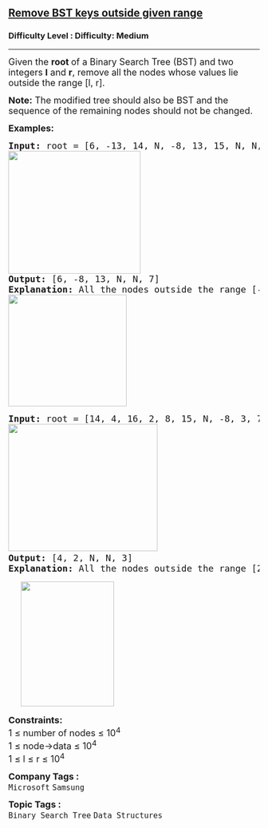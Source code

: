 <h2><a href="https://www.geeksforgeeks.org/problems/remove-bst-keys-outside-given-range/1?_gl=1*wngo49*_up*MQ..*_gs*MQ..&gclid=EAIaIQobChMI3Pr-taejjgMVKF0PAh2ogQAHEAAYASAAEgJbLPD_BwE">Remove BST keys outside given range</a></h2><h3>Difficulty Level : Difficulty: Medium</h3><hr><div class="problems_problem_content__Xm_eO"><p><span style="font-size: 18px;">Given the <strong>root </strong>of a Binary Search Tree (BST) and two integers <strong>l</strong> and <strong>r</strong>, remove all the nodes whose values lie outside the range [l, r].</span></p>
<p><span style="font-size: 18px;"><strong>Note:</strong> The modified tree should also be BST and the sequence of the remaining nodes should not be changed.</span></p>
<p><strong><span style="font-size: 18px;">Examples:</span></strong></p>
<pre><strong><span style="font-size: 18px;">Input: </span></strong><span style="font-size: 18px;">root = [6, -13, 14, N, -8, 13, 15, N, N, 7], </span><span style="font-size: 18px;">l = -10, r = 13</span>
<span style="font-size: 18px;"><img src="https://media.geeksforgeeks.org/img-practice/prod/addEditProblem/913250/Web/Other/blobid0_1760417976.jpg" width="265" height="246"></span>
<strong><span style="font-size: 18px;">Output: </span></strong><span style="font-size: 18px;">[6, -8, 13, N, N, 7]</span><br><strong><span style="font-size: 18px;">Explanation: </span></strong><span style="font-size: 18px;">All the nodes outside the range [-10, 13] are removed and the modified tree is a valid BST.</span>
<span style="font-size: 18px;"><img src="https://media.geeksforgeeks.org/img-practice/prod/addEditProblem/913250/Web/Other/blobid1_1760417983.jpg" width="237" height="224"></span>
</pre>
<pre><strong><span style="font-size: 18px;">Input: </span></strong><span style="font-size: 18px;">root = [14, 4, 16, 2, 8, 15, N, -8, 3, 7, 10], </span><span style="font-size: 18px;">l = 2, r = 6</span><span style="font-size: 18px;"><br></span><img src="https://media.geeksforgeeks.org/img-practice/prod/addEditProblem/913250/Web/Other/blobid2_1760444733.jpg" width="299" height="255"> <br><strong><span style="font-size: 18px;">Output: </span></strong><span style="font-size: 18px;">[4, 2, N, N, 3]</span>
<strong><span style="font-size: 18px;">Explanation: </span></strong><span style="font-size: 18px;">All the nodes outside the range [2, 6] are removed and the modified tree is a valid BST.</span><br><br>&nbsp; &nbsp;<img src="https://media.geeksforgeeks.org/img-practice/prod/addEditProblem/913250/Web/Other/blobid1_1760444076.jpg" width="187" height="250"></pre>
<div><strong><span style="font-size: 18px;">Constraints:</span></strong></div>
<div><span style="font-size: 18px;">1 ≤ number of nodes ≤ 10<sup>4</sup><br>1 ≤ node-&gt;data ≤ 10<sup>4</sup></span></div>
<div><span style="font-size: 18px;"><span style="font-size: 18px;">1 ≤ l&nbsp;</span></span><span style="font-size: 18px;">≤ r ≤ 10<sup>4</sup></span></div></div><p><span style=font-size:18px><strong>Company Tags : </strong><br><code>Microsoft</code>&nbsp;<code>Samsung</code>&nbsp;<br><p><span style=font-size:18px><strong>Topic Tags : </strong><br><code>Binary Search Tree</code>&nbsp;<code>Data Structures</code>&nbsp;